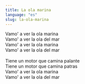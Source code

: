 ```yaml
---
title: La ola marina
language: "es"
slug: la-ola-marina
---
```

Vamo' a ver la ola marina   
Vamo' a ver la ola del mar   
Vamo' a ver la ola marina   
Vamo' a ver la ola del mar   
&nbsp;   
Tiene un motor que camina palante   
Tiene un motor que camina patras   
Vamo' a ver la ola marina   
Vamo' a ver la ola del mar   
